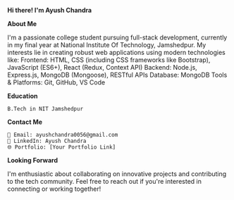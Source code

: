 **Hi there! I'm Ayush Chandra**

**About Me**

I'm a passionate college student pursuing full-stack development, currently in my final year at National Institute Of Technology, Jamshedpur. My interests lie in creating robust web applications using modern technologies like:
    Frontend: HTML, CSS (including CSS frameworks like Bootstrap), JavaScript (ES6+), React (Redux, Context API)
    Backend: Node.js, Express.js, MongoDB (Mongoose), RESTful APIs
    Database: MongoDB
    Tools & Platforms: Git, GitHub, VS Code

**Education**

    B.Tech in NIT Jamshedpur

**Contact Me**

    📧 Email: ayushchandra0056@gmail.com
    🔗 LinkedIn: Ayush Chandra
    🌐 Portfolio: [Your Portfolio Link]

**Looking Forward**

I'm enthusiastic about collaborating on innovative projects and contributing to the tech community. Feel free to reach out if you're interested in connecting or working together!
<!---
ayush0056/ayush0056 is a ✨ special ✨ repository because its `README.md` (this file) appears on your GitHub profile.
You can click the Preview link to take a look at your changes.
--->
